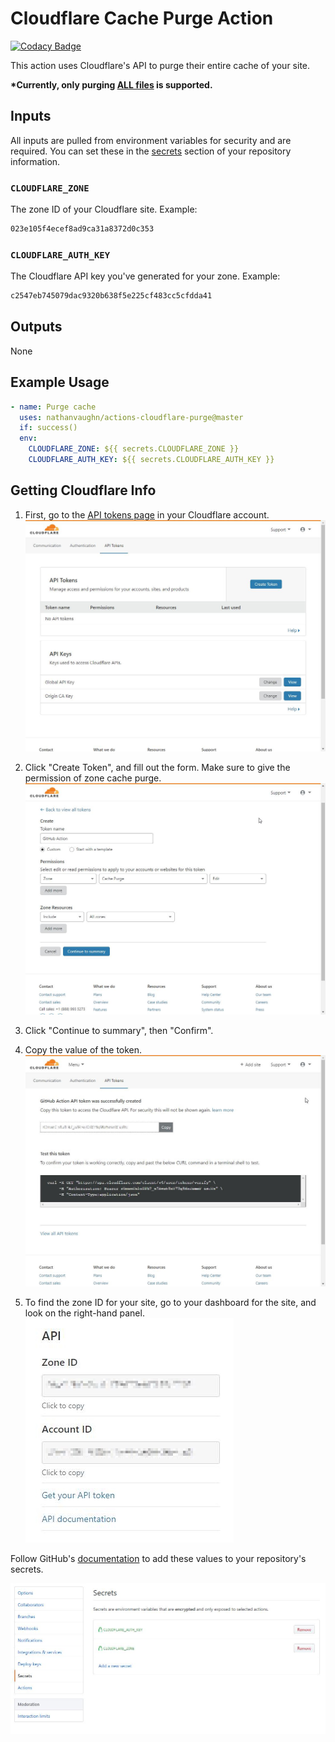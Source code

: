 # Cloudflare Cache Purge Action
[![Codacy Badge](https://api.codacy.com/project/badge/Grade/816b3dfe8bb34c9eb922a638ff6fa3bb)](https://www.codacy.com/manual/NathanVaughn/actions-cloudflare-purge?utm_source=github.com&amp;utm_medium=referral&amp;utm_content=NathanVaughn/actions-cloudflare-purge&amp;utm_campaign=Badge_Grade)

This action uses Cloudflare's API to purge their entire cache of your site.

**\*Currently, only purging [ALL files](https://api.cloudflare.com/#zone-purge-all-files) is supported.**

## Inputs

All inputs are pulled from environment variables for security and are required.
You can set these in the [secrets](https://help.github.com/en/articles/virtual-environments-for-github-actions#creating-and-using-secrets-encrypted-variables)
section of your repository information.

### `CLOUDFLARE_ZONE`

The zone ID of your Cloudflare site. Example:

```bash
023e105f4ecef8ad9ca31a8372d0c353
```

### `CLOUDFLARE_AUTH_KEY`

The Cloudflare API key you've generated for your zone. Example:

```bash
c2547eb745079dac9320b638f5e225cf483cc5cfdda41
```

## Outputs

None

## Example Usage

```yml
- name: Purge cache
  uses: nathanvaughn/actions-cloudflare-purge@master
  if: success()
  env:
    CLOUDFLARE_ZONE: ${{ secrets.CLOUDFLARE_ZONE }}
    CLOUDFLARE_AUTH_KEY: ${{ secrets.CLOUDFLARE_AUTH_KEY }}
```

## Getting Cloudflare Info

1.  First, go to the [API tokens page](https://dash.cloudflare.com/profile/api-tokens)
in your Cloudflare account.
![](images/api-tokens.jpg)

2.  Click "Create Token", and fill out the form. Make sure to give the permission of
zone cache purge.
![](images/token-creation.jpg)

3.  Click "Continue to summary", then "Confirm".

4.  Copy the value of the token.
![](images/copy-token.jpg)

5.  To find the zone ID for your site, go to your dashboard for the site, and look on the
right-hand panel.
![](images/zone-id.jpg)

Follow GitHub's [documentation](https://help.github.com/en/articles/virtual-environments-for-github-actions#creating-and-using-secrets-encrypted-variables)
to add these values to your repository's secrets.

![](images/secrets.jpg)
